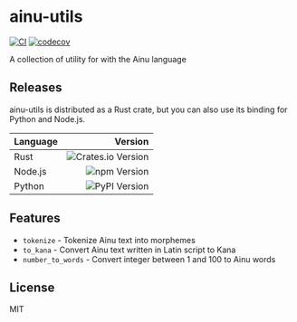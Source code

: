 # ainu-utils

[![CI](https://github.com/aynumosir/ainu-utils/actions/workflows/rust.yaml/badge.svg)](https://github.com/aynumosir/ainu-utils/actions/workflows/rust.yaml)
[![codecov](https://codecov.io/gh/aynumosir/ainu-utils/graph/badge.svg?token=aQHfYRVtsd)](https://codecov.io/gh/aynumosir/ainu-utils)

A collection of utility for with the Ainu language

## Releases

ainu-utils is distributed as a Rust crate, but you can also use its binding for Python and Node.js.

| Language |                                                          Version |
| :------- | ---------------------------------------------------------------: |
| Rust     | ![Crates.io Version](https://img.shields.io/crates/v/ainu-utils) |
| Node.js  |          ![npm Version](https://img.shields.io/npm/v/ainu-utils) |
| Python   |        ![PyPI Version](https://img.shields.io/pypi/v/ainu-utils) |

## Features

- `tokenize` - Tokenize Ainu text into morphemes
- `to_kana` - Convert Ainu text written in Latin script to Kana
- `number_to_words` - Convert integer between 1 and 100 to Ainu words

## License

MIT
